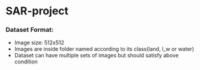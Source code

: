 # SAR-project
### Dataset Format:  
  * Image size: 512x512
  * Images are inside folder named according to its class(land, l_w or water)
  * Dataset can have multiple sets of images but should satisfy above condition
